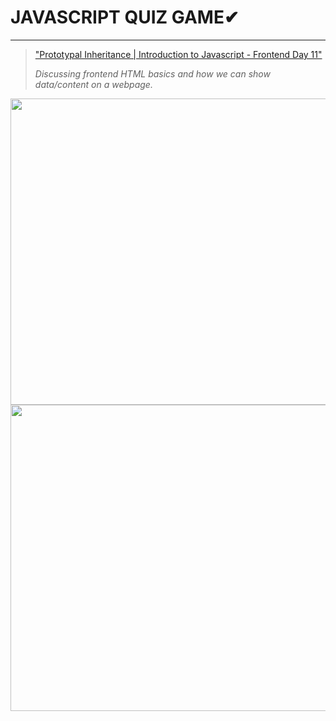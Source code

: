 # JAVASCRIPT QUIZ GAME✔
----

>["Prototypal Inheritance | Introduction to Javascript - Frontend Day 11"]( https://www.youtube.com/watch?v=yIaxA6pT7c8 "Frontend Day-11") 
>
>_Discussing frontend HTML basics and how we can show data/content on a webpage._
>
<img src="https://drive.google.com/uc?export=view&id=1q-nlQVgnXG7y1tEzby2rp9-A-gnVjWxB" width="820" height="490">
<img src="https://drive.google.com/uc?export=view&id=1tM4YTAunGgs7ksSoWwvMF0GDNReQaJ0E" width="820" height="490">
